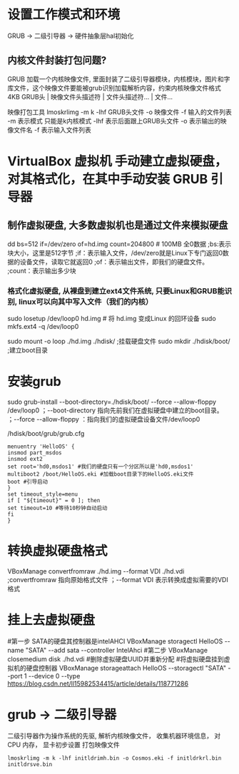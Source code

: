 # 设置工作模式和环境

GRUB -> 二级引导器 -> 硬件抽象层hal初始化

## 内核文件封装打包问题?
GRUB 加载一个内核映像文件, 里面封装了二级引导器模块，内核模块，图片和字库文件，这个映像文件要能被grub识别加载解析内容，约束内核映像文件格式 4KB GRUB头 | 映像文件头描述符 | 文件头描述符... | 文件...

映像打包工具
lmoskrlimg -m k -lhf GRUB头文件 -o 映像文件 -f 输入的文件列表
-m 表示模式 只能是k内核模式
-lhf 表示后面跟上GRUB头文件
-o 表示输出的映像文件名
-f 表示输入文件列表

# VirtualBox 虚拟机 手动建立虚拟硬盘，对其格式化，在其中手动安装 GRUB 引导器
## 制作虚拟硬盘, 大多数虚拟机也是通过文件来模拟硬盘
dd bs=512 if=/dev/zero of=hd.img count=204800  # 100MB 全0数据
;bs:表示块大小，这里是512字节
;if：表示输入文件，/dev/zero就是Linux下专门返回0数据的设备文件，读取它就返回0
;of：表示输出文件，即我们的硬盘文件。
;count：表示输出多少块

### 格式化虚拟硬盘, 从裸盘到建立ext4文件系统, 只要Linux和GRUB能识别, linux可以向其中写入文件（我们的内核）
sudo losetup /dev/loop0 hd.img   # 将 hd.img 变成Linux 的回环设备
sudo mkfs.ext4 -q /dev/loop0

sudo mount -o loop ./hd.img ./hdisk/ ;挂载硬盘文件
sudo mkdir ./hdisk/boot/ ;建立boot目录

# 安装grub
sudo grub-install --boot-directory=./hdisk/boot/ --force --allow-floppy /dev/loop0
；--boot-directory 指向先前我们在虚拟硬盘中建立的boot目录。
；--force --allow-floppy ：指向我们的虚拟硬盘设备文件/dev/loop0

/hdisk/boot/grub/grub.cfg
```
menuentry 'HelloOS' {
insmod part_msdos
insmod ext2
set root='hd0,msdos1' #我们的硬盘只有一个分区所以是'hd0,msdos1'
multiboot2 /boot/HelloOS.eki #加载boot目录下的HelloOS.eki文件
boot #引导启动
}
set timeout_style=menu
if [ "${timeout}" = 0 ]; then
set timeout=10 #等待10秒钟自动启动
fi
}
```
# 转换虚拟硬盘格式
VBoxManage convertfromraw ./hd.img --format VDI ./hd.vdi
;convertfromraw 指向原始格式文件
；--format VDI 表示转换成虚拟需要的VDI格式


# 挂上去虚拟硬盘
#第一步 SATA的硬盘其控制器是intelAHCI
VBoxManage storagectl HelloOS --name "SATA" --add sata --controller IntelAhci
#第二步
VBoxManage closemedium disk ./hd.vdi #删除虚拟硬盘UUID并重新分配
#将虚拟硬盘挂到虚拟机的硬盘控制器
VBoxManage storageattach HelloOS --storagectl "SATA" --port 1 --device 0 --type
https://blog.csdn.net/ll15982534415/article/details/118771286



# grub -> 二级引导器
二级引导器作为操作系统的先驱, 解析内核映像文件， 收集机器环境信息， 对CPU 内存， 显卡初步设置
打包映像文件
```
lmoskrlimg -m k -lhf initldrimh.bin -o Cosmos.eki -f initldrkrl.bin initldrsve.bin
```

